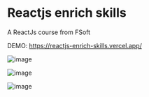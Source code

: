 # Reactjs enrich skills
A ReactJs course from FSoft

DEMO: https://reactjs-enrich-skills.vercel.app/

![image](https://user-images.githubusercontent.com/47551623/198976045-acb3b8ac-346a-4bc6-aecc-1f2be9130825.png)

![image](https://user-images.githubusercontent.com/47551623/198976136-4818076d-88b6-45fa-bc76-28e063957b1e.png)

![image](https://user-images.githubusercontent.com/47551623/198976205-5dc172e2-d8c1-4627-bc46-943f9b04eb03.png)

